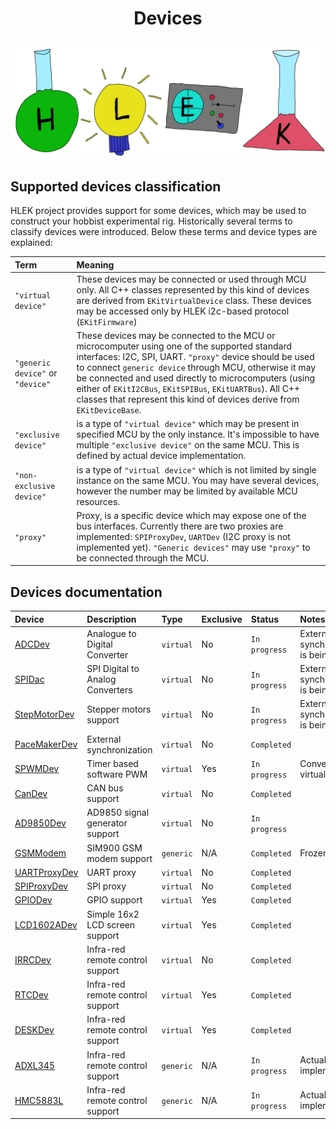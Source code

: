 # <p align="center">Devices</p>
<p align="center"><img src="../doc/images/hlek.svg"></p>

## Supported devices classification

HLEK project provides support for some devices, which may be used to construct your hobbist experimental rig. Historically several terms to classify devices were introduced. Below these terms and device types are explained:

| Term                                | Meaning
|:------------------------------------|:----------|
|`"virtual device"`                   | These devices may be connected or used through MCU only. All C++ classes represented by this kind of devices are derived from `EKitVirtualDevice` class. These devices may be accessed only by HLEK i2c-based protocol (`EKitFirmware`)
|`"generic device"` or `"device"`| These devices may be connected to the MCU or microcomputer using one of the supported standard interfaces: I2C, SPI, UART. `"proxy"` device should be used to connect `generic device` through MCU, otherwise it may be connected and used directly to microcomputers (using either of `EKitI2CBus`, `EKitSPIBus`, `EKitUARTBus`). All C++ classes that represent this kind of devices derive from `EKitDeviceBase`.
|`"exclusive device"`                 | is a type of `"virtual device"` which may be present in specified MCU by the only instance. It's impossible to have multiple `"exclusive device"` on the same MCU. This is defined by actual device implementation.
|`"non-exclusive device"`             | is a type of `"virtual device"` which is not limited by single instance on the same MCU. You may have several devices, however the number may be limited by available MCU resources.
|`"proxy"`                            | Proxy, is a specific device which may expose one of the bus interfaces. Currently there are two proxies are implemented: `SPIProxyDev`, `UARTDev` (I2C proxy is not implemented yet). `"Generic devices"` may use `"proxy"` to be connected through the MCU.

## Devices documentation
| Device | Description | Type | Exclusive | Status | Notes      
|:-|:-|:-|:-|:-|:-
|[ADCDev](devices/ADCDev.md) |Analogue to Digital Converter| `virtual` | No        |`In progress`| External synchronization is being added
|[SPIDac](devices/SPIDac.md) |SPI Digital to Analog Converters| `virtual` | No        |`In progress`| External synchronization is being added
|[StepMotorDev](devices/StepMotorDev.md) |Stepper motors support| `virtual` | No        |`In progress`| External synchronization is being added
|[PaceMakerDev](devices/PaceMakerDev.md) |External synchronization| `virtual` | No        |`Completed`|
|[SPWMDev](devices/SPWMDev.md) |Timer based software PWM| `virtual` | Yes        |`In progress`| Conversion to virtual device
|[CanDev](devices/CanDev.md) |CAN bus support| `virtual` | No        |`Completed`|
|[AD9850Dev](devices/AD9850Dev.md) |AD9850 signal generator support| `virtual` | No        |`In progress`|
|[GSMModem](devices/GSMModem.md) |SIM900 GSM modem support| `generic` | N/A        |`Completed`| Frozen
|[UARTProxyDev](devices/UARTProxyDev.md) |UART proxy| `virtual` | No        |`Completed`|
|[SPIProxyDev](devices/SPIProxyDev.md) |SPI proxy| `virtual` | No        |`Completed`|
|[GPIODev](devices/GPIODev.md) |GPIO support| `virtual` | Yes        |`Completed`|
|[LCD1602ADev](devices/LCD1602ADev.md) |Simple 16x2 LCD screen support| `virtual` | Yes        |`Completed`|
|[IRRCDev](devices/IRRCDev.md) |Infra-red remote control support| `virtual` | No        |`Completed`|
|[RTCDev](devices/RTCDev.md) |Infra-red remote control support| `virtual` | Yes        |`Completed`|
|[DESKDev](devices/DESKDev.md) |Infra-red remote control support| `virtual` | Yes        |`Completed`|
|[ADXL345](devices/ADXL345.md) |Infra-red remote control support| `generic` | N/A        |`In progress`| Actual implementation
|[HMC5883L](devices/HMC5883L.md) |Infra-red remote control support| `generic` | N/A        |`In progress`| Actual implementation

